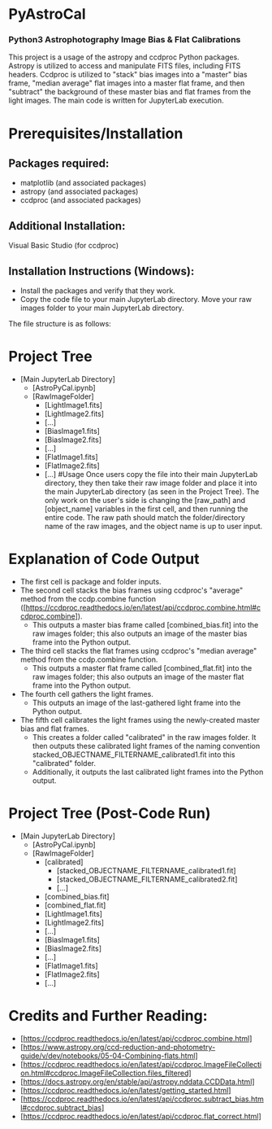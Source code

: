 # PyAstroCal
### Python3 Astrophotography Image Bias &amp; Flat Calibrations
This project is a usage of the astropy and ccdproc Python packages.
Astropy is utilized to access and manipulate FITS files, including FITS headers.
Ccdproc is utilized to "stack" bias images into a "master" bias frame, "median average" flat images into a master flat frame, and then "subtract" the background of these master bias and flat frames from the light images.
The main code is written for JupyterLab execution.

# Prerequisites/Installation

## Packages required:
* matplotlib (and associated packages)
* astropy (and associated packages)
* ccdproc (and associated packages)

## Additional Installation:
Visual Basic Studio (for ccdproc)

## Installation Instructions (Windows):
* Install the packages and verify that they work.
* Copy the code file to your main JupyterLab directory.  Move your raw images folder to your main JupyterLab directory.

The file structure is as follows:

# Project Tree

 * [Main JupyterLab Directory]
   * [AstroPyCal.ipynb]
   * [RawImageFolder]
     * [LightImage1.fits]
     * [LightImage2.fits]
     * [...]
     * [BiasImage1.fits]
     * [BiasImage2.fits]
     * [...]
     * [FlatImage1.fits]
     * [FlatImage2.fits]
     * [...]
#Usage
Once users copy the file into their main JupyterLab directory, they then take their raw image folder and place it into the main JupyterLab directory (as seen in the Project Tree).
The only work on the user's side is changing the [raw_path] and [object_name] variables in the first cell, and then running the entire code.  The raw path should match the folder/directory name of the raw images, and the object name is up to user input.
# Explanation of Code Output
* The first cell is package and folder inputs.
* The second cell stacks the bias frames using ccdproc's "average" method from the ccdp.combine function ([https://ccdproc.readthedocs.io/en/latest/api/ccdproc.combine.html#ccdproc.combine]).
    * This outputs a master bias frame called [combined_bias.fit] into the raw images folder; this also outputs an image of the master bias frame into the Python output.
* The third cell stacks the flat frames using ccdproc's "median average" method from the ccdp.combine function.
    * This outputs a master flat frame called [combined_flat.fit] into the raw images folder; this also outputs an image of the master flat frame into the Python output.
* The fourth cell gathers the light frames.
    * This outputs an image of the last-gathered light frame into the Python output.
* The fifth cell calibrates the light frames using the newly-created master bias and flat frames.
    * This creates a folder called "calibrated" in the raw images folder.  It then outputs these calibrated light frames of the naming convention stacked_OBJECTNAME_FILTERNAME_calibrated1.fit into this "calibrated" folder.
    * Additionally, it outputs the last calibrated light frames into the Python output.

# Project Tree (Post-Code Run)

 * [Main JupyterLab Directory]
   * [AstroPyCal.ipynb]
   * [RawImageFolder]
     * [calibrated]
       * [stacked_OBJECTNAME_FILTERNAME_calibrated1.fit]
       * [stacked_OBJECTNAME_FILTERNAME_calibrated2.fit]
       * [...]
     * [combined_bias.fit]
     * [combined_flat.fit]
     * [LightImage1.fits]
     * [LightImage2.fits]
     * [...]
     * [BiasImage1.fits]
     * [BiasImage2.fits]
     * [...]
     * [FlatImage1.fits]
     * [FlatImage2.fits]
     * [...]

# Credits and Further Reading:
* [https://ccdproc.readthedocs.io/en/latest/api/ccdproc.combine.html]
* [https://www.astropy.org/ccd-reduction-and-photometry-guide/v/dev/notebooks/05-04-Combining-flats.html]
* [https://ccdproc.readthedocs.io/en/latest/api/ccdproc.ImageFileCollection.html#ccdproc.ImageFileCollection.files_filtered]
* [https://docs.astropy.org/en/stable/api/astropy.nddata.CCDData.html]
* [https://ccdproc.readthedocs.io/en/latest/getting_started.html]
* [https://ccdproc.readthedocs.io/en/latest/api/ccdproc.subtract_bias.html#ccdproc.subtract_bias]
* [https://ccdproc.readthedocs.io/en/latest/api/ccdproc.flat_correct.html]
